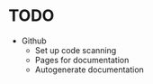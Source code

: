# TODO

- Github
  - Set up code scanning
  - Pages for documentation
  - Autogenerate documentation